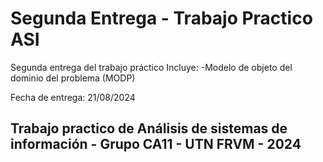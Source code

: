 # Segunda Entrega - Trabajo Practico ASI
Segunda entrega del trabajo práctico Incluye:
-Modelo de objeto del dominio del problema (MODP)

Fecha de entrega: 21/08/2024


## Trabajo practico de Análisis de sistemas de información - Grupo CA11 - UTN FRVM - 2024
